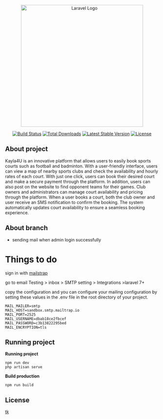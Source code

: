 <p align="center"><a href="https://laravel.com" target="_blank"><img src="https://raw.githubusercontent.com/laravel/art/master/logo-lockup/5%20SVG/2%20CMYK/1%20Full%20Color/laravel-logolockup-cmyk-red.svg" width="400" alt="Laravel Logo"></a></p>

<p align="center">
<a href="https://github.com/laravel/framework/actions"><img src="https://github.com/laravel/framework/workflows/tests/badge.svg" alt="Build Status"></a>
<a href="https://packagist.org/packages/laravel/framework"><img src="https://img.shields.io/packagist/dt/laravel/framework" alt="Total Downloads"></a>
<a href="https://packagist.org/packages/laravel/framework"><img src="https://img.shields.io/packagist/v/laravel/framework" alt="Latest Stable Version"></a>
<a href="https://packagist.org/packages/laravel/framework"><img src="https://img.shields.io/packagist/l/laravel/framework" alt="License"></a>
</p>

## About project

Kayla4U is an innovative platform that allows users to easily book sports courts such as football and badminton. With a user-friendly interface, users can view a map of nearby sports clubs and check the availability and hourly rates of each court. With just one click, users can book their desired court and make a secure payment through the platform. In addition, users can also post on the website to find opponent teams for their games. Club owners and administrators can manage court availability and pricing through the platform. When a user books a court, both the club owner and user receive an SMS notification to confirm the booking. The system automatically updates court availability to ensure a seamless booking experience.

## About branch

-   sending mail when admin login successfully

# Things to do

sign in with [mailstrap](https://mailtrap.io/)

go to email Testing > inbox > SMTP setting > Integrations >laravel 7+

copy the configuration and you can configure your mailing configuration by setting these values in the .env file in the root directory of your project.
```
MAIL_MAILER=smtp
MAIL_HOST=sandbox.smtp.mailtrap.io
MAIL_PORT=2525
MAIL_USERNAME=dbab18ce2fbcef
MAIL_PASSWORD=c3b13822295bed
MAIL_ENCRYPTION=tls
```

## Running project

**Running project**

```
npm run dev
php artisan serve
```

**Build production**

```
npm run build
```

##

## License

[tk](https://github.com/tykeaboyloy)
